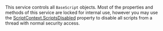 This service controls all `BaseScript` objects. Most of the properties and methods of this service are locked for internal use, however you may use the [ScriptContext.ScriptsDisabled](https://developer.roblox.com/api-reference/property/ScriptContext/ScriptsDisabled) property to disable all scripts from a thread with normal security access.